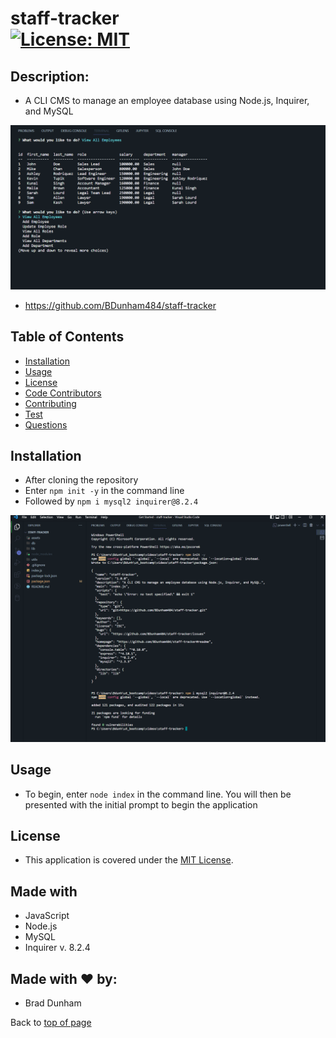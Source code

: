 
# staff-tracker <br>[![License: MIT](https://img.shields.io/badge/License-MIT-yellow.svg)](https://opensource.org/licenses/MIT)


## Description: 

* A CLI CMS to manage an employee database using Node.js, Inquirer, and MySQL

![staff-tracker](./assets/images/staff-tracker.png)

* <a href='https://github.com/BDunham484/staff-tracker'>https://github.com/BDunham484/staff-tracker</a>

## Table of Contents

- [Installation](#installation)
- [Usage](#usage)
- [License](#license)
- [Code Contributors](#code-contributors)
- [Contributing](#contributing)
- [Test](#test)
- [Questions](#questions)

## Installation

* After cloning the repository
*  Enter `npm init -y` in the command line
*  Followed by `npm i mysql2 inquirer@8.2.4`

![staff-tracker](./assets/images/staff-tracker-install.png)

## Usage

* To begin, enter `node index` in the command line.  You will then be presented with the initial prompt to begin the application


## License

* This application is covered under the <a href='https://opensource.org/licenses/MIT'>MIT License</a>.

## Made with

* JavaScript
* Node.js
* MySQL
* Inquirer v. 8.2.4

## Made with ❤️ by:

* Brad Dunham




Back to [top of page](# )

    
